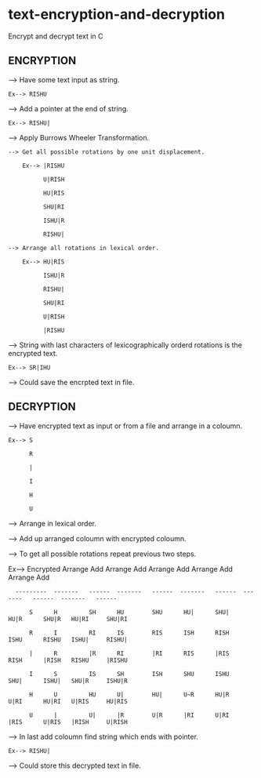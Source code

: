 # text-encryption-and-decryption
Encrypt and decrypt text in C

ENCRYPTION
-----------------
--> Have some text input as string.

    Ex--> RISHU

--> Add a pointer at the end of string.

    Ex--> RISHU|
    
--> Apply Burrows Wheeler Transformation.

    --> Get all possible rotations by one unit displacement.
    
        Ex--> |RISHU
        
              U|RISH
              
              HU|RIS
              
              SHU|RI
              
              ISHU|R
              
              RISHU|
              
    --> Arrange all rotations in lexical order.
    
        Ex--> HU|RIS
        
              ISHU|R
              
              RISHU|
              
              SHU|RI
              
              U|RISH
              
              |RISHU
              
--> String with last characters of lexicographically orderd rotations is the encrypted text.

    Ex--> SR|IHU
    
--> Could save the encrpted text in file.


DECRYPTION
-----------------
--> Have encrypted text as input or from a file and arrange in a coloumn.

    Ex--> S
    
          R
          
          |
          
          I
          
          H
          
          U
          
--> Arrange in lexical order.

--> Add up arranged coloumn with encrypted coloumn.

--> To get all possible rotations repeat previous two steps.

Ex--> Encrypted  Arrange   Add     Arrange   Add     Arrange   Add     Arrange   Add     Arrange   Add

      ---------  -------   ------  -------   ------  -------   ------  -------   ------  -------   ------
      
          S      H         SH      HU        SHU      HU|      SHU|    HU|R      SHU|R   HU|RI     SHU|RI
          
          R      I         RI      IS        RIS      ISH      RISH    ISHU      RISHU   ISHU|     RISHU|
          
          |      R         |R      RI        |RI      RIS      |RIS    RISH      |RISH   RISHU     |RISHU
          
          I      S         IS      SH        ISH      SHU      ISHU    SHU|      ISHU|   SHU|R     ISHU|R
          
          H      U         HU      U|        HU|      U~R      HU|R    U|RI      HU|RI   U|RIS     HU|RIS
          
          U      |         U|      |R        U|R      |RI      U|RI    |RIS      U|RIS   |RISH     U|RISH
          
--> In last add coloumn find string which ends with pointer.

    Ex--> RISHU|
    
--> Could store this decrypted text in file. 

